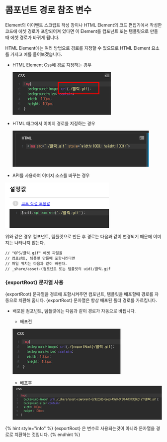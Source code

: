 # 콤포넌트 경로 참조 변수

Element의 이이벤트 스크립트 작성 창이나 HTML Element의 코드 편집기에서 작성한 코드에 에셋 경로가 포함되어져 있다면 이 Element를 컴포넌트 또는 템플릿으로 만들때 에셋 경로가 바뀌게 됩니다.

HTML Element에는 여러 방법으로 경로를 지정할 수 있으므로 HTML Element 요소를 가지고 예를 들어보겠습니다.

*   HTML Element Css에 경로 지정하는 경우

    ![](<../.gitbook/assets/image (3) (1).png>)
*   HTML 태그에서 이미지 경로를 지정하는 경우&#x20;

    ![](<../.gitbook/assets/image (1) (1).png>)
* API를 사용하여 이미지 소스를 바꾸는 경우

![](<../.gitbook/assets/image (9).png>)

위와 같은 경우 컴포넌트, 템플릿으로 만든 후 경로는 다음과 같이 변경되기 때문에 이미지는 나타나지 않는다.

```
// "OPS/클릭.gif" 에셋 파일을 
// 컴포넌트, 템플릿 만들때 포함시킨다면
// 파일 위치는 다음과 같이 바뀐다.
// _share/asset-(컴포넌트 또는 템플릿의 uid)/클릭.gif
```

### {exportRoot} 문자열 사용

{exportRoot} 문자열을 경로에 포함시켜주면 컴포넌트, 템플릿을 배포할때 경로를 자동으로 치환해 줍니다. {exportRoot} 문자열은 항상 배포된 폴더 경로를 가르킵니다.

*   배포된 컴포넌트, 템플릿에는 다음과 같이 경로가 자동으로 바뀝니다.

    * 배포전&#x20;

    ![](<../.gitbook/assets/image (5) (1).png>)

    * 배포후&#x20;

    <img src="../.gitbook/assets/image (2) (1).png" alt="" data-size="original">

{% hint style="info" %}
{exportRoot} 은 변수로 사용되는것이 아니라 문자열을 경로로 치환하는 것입니다.
{% endhint %}
